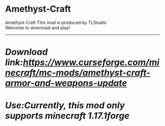 # Amethyst-Craft
Amethyst Craft
This mod is produced by TLStudio  
Welcome to download and play!
***
# ***Download link:https://www.curseforge.com/minecraft/mc-mods/amethyst-craft-armor-and-weapons-update***
# ***Use:Currently, this mod only supports minecraft 1.17.1forge***
